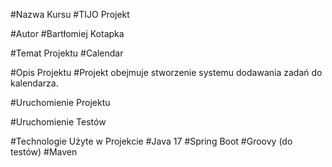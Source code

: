 #Nazwa Kursu
#TIJO Projekt

#Autor
#Bartłomiej Kotapka

#Temat Projektu
#Calendar

#Opis Projektu
#Projekt obejmuje stworzenie systemu dodawania zadań do kalendarza.

#Uruchomienie Projektu

#Uruchomienie Testów


#Technologie Użyte w Projekcie
#Java 17
#Spring Boot
#Groovy (do testów)
#Maven
